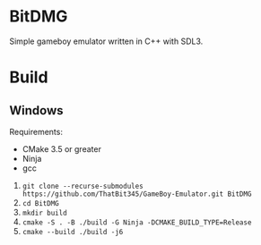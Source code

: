 # BitDMG
Simple gameboy emulator written in C++ with SDL3.

# Build
## Windows
Requirements:
- CMake 3.5 or greater
- Ninja
- gcc

1. `git clone --recurse-submodules https://github.com/ThatBit345/GameBoy-Emulator.git BitDMG`
2. `cd BitDMG`
3. `mkdir build`
4. `cmake -S . -B ./build -G Ninja -DCMAKE_BUILD_TYPE=Release`
5. `cmake --build ./build -j6`
